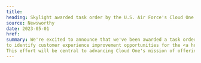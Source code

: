 ```yaml
---
title:
heading: Skylight awarded task order by the U.S. Air Force's Cloud One program to identify customer experience improvement opportunities
source: Newsworthy
date: 2023-05-01
href:
summary: We're excited to announce that we've been awarded a task order by the U.S. Air Force, under the BESPIN Design Studio SBIR Phase III IDIQ,
to identify customer experience improvement opportunities for the <a href="https://cloudone.af.mil/">Cloud One</a> program using the <a href="https://skylight.digital/work/toolkits/service-design-framework/">Skylight Service Design Framework</a>. 
This effort will be central to advancing Cloud One's mission of offering secure, reliable, proven cloud service provider environments through better customer experiences.
---
```

